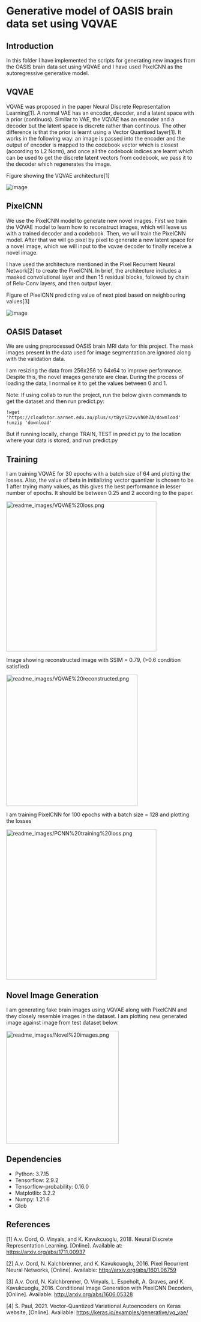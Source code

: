 # Generative model of OASIS brain data set using VQVAE

## Introduction
In this folder I have implemented the scripts for generating new images from the OASIS brain data set using VQVAE and I have used PixelCNN as the autoregressive generative model.

## VQVAE
VQVAE was proposed in the paper Neural Discrete Representation Learning[1]. A normal VAE has an encoder, decoder, and a latent space with a prior (continuos). Similar to VAE, the VQVAE has an encoder and a decoder but the latent space is discrete rather than continous. The other difference is that the prior is learnt using a Vector Quantised layer[1]. It works in the following way: an image is passed into the encoder and the output of encoder is mapped to the codebook vector which is closest (according to L2 Norm), and once all the codebook indices are learnt which can be used to get the discrete latent vectors from codebook, we pass it to the decoder which regenerates the image.

Figure showing the VQVAE architecture[1]

![image](readme_images/VQVAE%20structure.png)

## PixelCNN
We use the PixelCNN model to generate new novel images. First we train the VQVAE model to learn how to reconstruct images, which will leave us with a trained decoder and a codebook. Then, we will train the PixelCNN model. After that we will go pixel by pixel to generate a new latent space for a novel image, which we will input to the vqvae decoder to finally receive a novel image.

I have used the architecture mentioned in the Pixel Recurrent Neural Network[2] to create the PixelCNN. In brief, the architecture includes a masked convolutional layer and then 15 residual blocks, followed by chain of Relu-Conv layers, and then output layer. 

Figure of PixelCNN predicting value of next pixel based on neighbouring values[3]

![image](readme_images/PixelCNN.png)


## OASIS Dataset

We are using preprocessed OASIS brain MRI data for this project. The mask images present in the data used for image segmentation are ignored along with the validation data. 

I am resizing the data from 256x256 to 64x64 to improve performance. Despite this, the novel images generate are clear. During the process of loading the data, I normalise it to get the values between 0 and 1.

Note: If using collab to run the project, run the below given commands to get the dataset and then run predict.py:

```
!wget 'https://cloudstor.aarnet.edu.au/plus/s/tByzSZzvvVh0hZA/download'
!unzip 'download'
```

But if running locally, change TRAIN, TEST in predict.py to the location where your data is stored, and run predict.py

## Training

I am training VQVAE for 30 epochs with a batch size of 64 and plotting the losses. Also, the value of beta in initializing vector quantizer is chosen to be 1 after trying many values, as this gives the best performance in lesser number of epochs. It should be between 0.25 and 2 according to the paper.


<img src="readme_images/VQVAE%20loss.png" alt="readme_images/VQVAE%20loss.png" width="400"/>

Image showing reconstructed image with SSIM = 0.79, (>0.6 condition satisfied)

<img src="readme_images/VQVAE%20reconstructed.png" alt="readme_images/VQVAE%20reconstructed.png" width="350"/>

I am training PixelCNN for 100 epochs with a batch size = 128 and plotting the losses

<img src="readme_images/PCNN%20training%20loss.png" alt="readme_images/PCNN%20training%20loss.png" width="400"/>

## Novel Image Generation

I am generating fake brain images using VQVAE along with PixelCNN and they closely resemble images in the dataset.
I am plotting new generated image against image from test dataset below.


<img src="readme_images/Novel%20images.png" alt="readme_images/Novel%20images.png" width="300"/>

## Dependencies

* Python: 3.7.15
* Tensorflow: 2.9.2
* Tensorflow-probability: 0.16.0
* Matplotlib: 3.2.2
* Numpy: 1.21.6
* Glob

## References

[1] A.v. Oord, O. Vinyals, and K. Kavukcuoglu, 2018. Neural Discrete Representation Learning. [Online]. Available at: https://arxiv.org/abs/1711.00937 

[2] A.v. Oord, N. Kalchbrenner, and K. Kavukcuoglu, 2016. Pixel Recurrent Neural Networks, [Online]. Available: http://arxiv.org/abs/1601.06759

[3] A.v. Oord, N. Kalchbrenner, O. Vinyals, L. Espeholt, A. Graves, and K. Kavukcuoglu, 2016. Conditional Image Generation with PixelCNN Decoders, [Online]. Available: http://arxiv.org/abs/1606.05328

[4] S. Paul, 2021. Vector-Quantized Variational Autoencoders on Keras website, [Online]. Available: https://keras.io/examples/generative/vq_vae/
 

